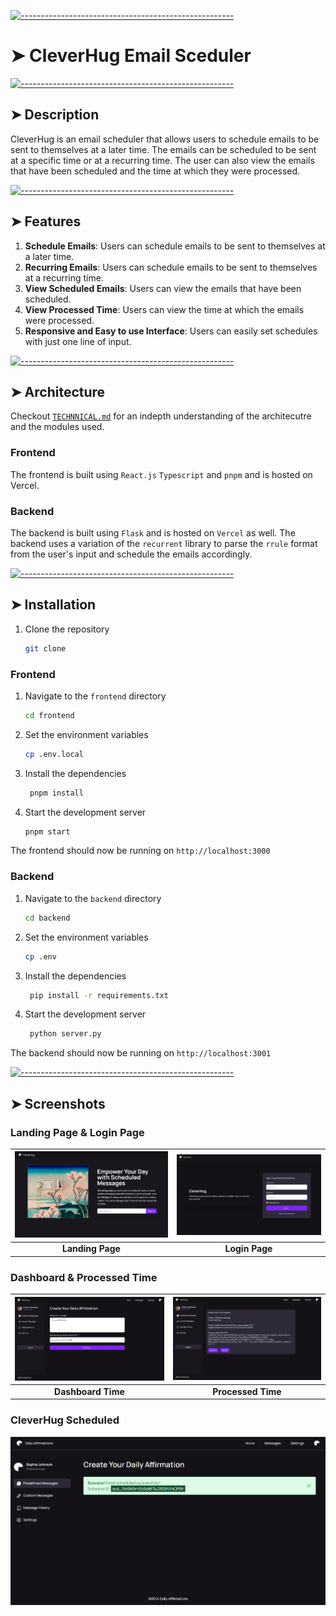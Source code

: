 <!-- ⚠️ This README has been generated from the file(s) "blueprint.md" ⚠️-->

[![-----------------------------------------------------](https://raw.githubusercontent.com/andreasbm/readme/master/assets/lines/aqua.png)](#cleverhug-email-sceduler)

# ➤ CleverHug Email Sceduler

[![-----------------------------------------------------](https://raw.githubusercontent.com/andreasbm/readme/master/assets/lines/aqua.png)](#description)

## ➤ Description

CleverHug is an email scheduler that allows users to schedule emails to be sent to themselves at a later time. The emails can be scheduled to be sent at a specific time or at a recurring time. The user can also view the emails that have been scheduled and the time at which they were processed.

[![-----------------------------------------------------](https://raw.githubusercontent.com/andreasbm/readme/master/assets/lines/aqua.png)](#features)

## ➤ Features

1. **Schedule Emails**: Users can schedule emails to be sent to themselves at a later time.
2. **Recurring Emails**: Users can schedule emails to be sent to themselves at a recurring time.
3. **View Scheduled Emails**: Users can view the emails that have been scheduled.
4. **View Processed Time**: Users can view the time at which the emails were processed.
5. **Responsive and Easy to use Interface**: Users can easily set schedules with just one line of input.

[![-----------------------------------------------------](https://raw.githubusercontent.com/andreasbm/readme/master/assets/lines/aqua.png)](#architecture)

## ➤ Architecture

Checkout [`TECHNNICAL.md`](./TECHNICAL.md) for an indepth understanding of the architecutre and the modules used.

### Frontend

The frontend is built using `React.js` `Typescript` and `pnpm` and is hosted on Vercel.

### Backend

The backend is built using `Flask` and is hosted on `Vercel` as well.
The backend uses a variation of the `recurrent` library to parse the `rrule` format from the user's input and schedule the emails accordingly.

[![-----------------------------------------------------](https://raw.githubusercontent.com/andreasbm/readme/master/assets/lines/aqua.png)](#installation)

## ➤ Installation

1. Clone the repository

   ```bash
   git clone
   ```

### Frontend

1. Navigate to the `frontend` directory

   ```bash
   cd frontend
   ```

2. Set the environment variables

   ```bash
   cp .env.local
   ```

3. Install the dependencies

   ```bash
    pnpm install
   ```

4. Start the development server
   ```bash
   pnpm start
   ```

The frontend should now be running on `http://localhost:3000`

### Backend

1. Navigate to the `backend` directory

   ```bash
   cd backend

   ```

2. Set the environment variables

   ```bash
   cp .env
   ```

3. Install the dependencies

   ```bash
    pip install -r requirements.txt
   ```

4. Start the development server
   ```bash
    python server.py
   ```

The backend should now be running on `http://localhost:3001`

[![-----------------------------------------------------](https://raw.githubusercontent.com/andreasbm/readme/master/assets/lines/aqua.png)](#screenshots)

## ➤ Screenshots

### Landing Page & Login Page

| ![Landing Page](./screenshots/landing.png) | ![Login Page](./screenshots/login.png) |
| :----------------------------------------: | :------------------------------------: |
|              **Landing Page**              |             **Login Page**             |

### Dashboard & Processed Time

| ![Dashboard Page](./screenshots/dashboard.png) | ![Processed Time](./screenshots/processed_time.png) |
| :--------------------------------------------: | :-------------------------------------------------: |
|               **Dashboard Time**               |                 **Processed Time**                  |

### CleverHug Scheduled

![Affirmations Scheduled](./screenshots/scheduled.png)
